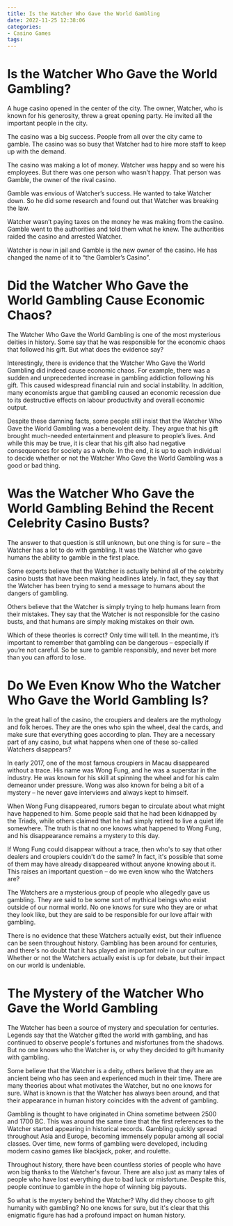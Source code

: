 ```yaml
---
title: Is the Watcher Who Gave the World Gambling
date: 2022-11-25 12:38:06
categories:
- Casino Games
tags:
---
```



#  Is the Watcher Who Gave the World Gambling?

A huge casino opened in the center of the city. The owner, Watcher, who is known for his generosity, threw a great opening party. He invited all the important people in the city.

The casino was a big success. People from all over the city came to gamble. The casino was so busy that Watcher had to hire more staff to keep up with the demand.

The casino was making a lot of money. Watcher was happy and so were his employees. But there was one person who wasn’t happy. That person was Gamble, the owner of the rival casino.

Gamble was envious of Watcher’s success. He wanted to take Watcher down. So he did some research and found out that Watcher was breaking the law.

Watcher wasn’t paying taxes on the money he was making from the casino. Gamble went to the authorities and told them what he knew. The authorities raided the casino and arrested Watcher.

Watcher is now in jail and Gamble is the new owner of the casino. He has changed the name of it to “the Gambler’s Casino”.

#  Did the Watcher Who Gave the World Gambling Cause Economic Chaos?

The Watcher Who Gave the World Gambling is one of the most mysterious deities in history. Some say that he was responsible for the economic chaos that followed his gift. But what does the evidence say?

Interestingly, there is evidence that the Watcher Who Gave the World Gambling did indeed cause economic chaos. For example, there was a sudden and unprecedented increase in gambling addiction following his gift. This caused widespread financial ruin and social instability. In addition, many economists argue that gambling caused an economic recession due to its destructive effects on labour productivity and overall economic output.

Despite these damning facts, some people still insist that the Watcher Who Gave the World Gambling was a benevolent deity. They argue that his gift brought much-needed entertainment and pleasure to people’s lives. And while this may be true, it is clear that his gift also had negative consequences for society as a whole. In the end, it is up to each individual to decide whether or not the Watcher Who Gave the World Gambling was a good or bad thing.

#  Was the Watcher Who Gave the World Gambling Behind the Recent Celebrity Casino Busts?

The answer to that question is still unknown, but one thing is for sure – the Watcher has a lot to do with gambling. It was the Watcher who gave humans the ability to gamble in the first place.

Some experts believe that the Watcher is actually behind all of the celebrity casino busts that have been making headlines lately. In fact, they say that the Watcher has been trying to send a message to humans about the dangers of gambling.

Others believe that the Watcher is simply trying to help humans learn from their mistakes. They say that the Watcher is not responsible for the casino busts, and that humans are simply making mistakes on their own.

Which of these theories is correct? Only time will tell. In the meantime, it’s important to remember that gambling can be dangerous – especially if you’re not careful. So be sure to gamble responsibly, and never bet more than you can afford to lose.

#  Do We Even Know Who the Watcher Who Gave the World Gambling Is?

In the great hall of the casino, the croupiers and dealers are the mythology and folk heroes. They are the ones who spin the wheel, deal the cards, and make sure that everything goes according to plan. They are a necessary part of any casino, but what happens when one of these so-called Watchers disappears?

In early 2017, one of the most famous croupiers in Macau disappeared without a trace. His name was Wong Fung, and he was a superstar in the industry. He was known for his skill at spinning the wheel and for his calm demeanor under pressure. Wong was also known for being a bit of a mystery – he never gave interviews and always kept to himself.

When Wong Fung disappeared, rumors began to circulate about what might have happened to him. Some people said that he had been kidnapped by the Triads, while others claimed that he had simply retired to live a quiet life somewhere. The truth is that no one knows what happened to Wong Fung, and his disappearance remains a mystery to this day.

If Wong Fung could disappear without a trace, then who's to say that other dealers and croupiers couldn't do the same? In fact, it's possible that some of them may have already disappeared without anyone knowing about it. This raises an important question – do we even know who the Watchers are?

The Watchers are a mysterious group of people who allegedly gave us gambling. They are said to be some sort of mythical beings who exist outside of our normal world. No one knows for sure who they are or what they look like, but they are said to be responsible for our love affair with gambling.

There is no evidence that these Watchers actually exist, but their influence can be seen throughout history. Gambling has been around for centuries, and there's no doubt that it has played an important role in our culture. Whether or not the Watchers actually exist is up for debate, but their impact on our world is undeniable.

#  The Mystery of the Watcher Who Gave the World Gambling

The Watcher has been a source of mystery and speculation for centuries. Legends say that the Watcher gifted the world with gambling, and has continued to observe people's fortunes and misfortunes from the shadows. But no one knows who the Watcher is, or why they decided to gift humanity with gambling.

Some believe that the Watcher is a deity, others believe that they are an ancient being who has seen and experienced much in their time. There are many theories about what motivates the Watcher, but no one knows for sure. What is known is that the Watcher has always been around, and that their appearance in human history coincides with the advent of gambling.

Gambling is thought to have originated in China sometime between 2500 and 1700 BC. This was around the same time that the first references to the Watcher started appearing in historical records. Gambling quickly spread throughout Asia and Europe, becoming immensely popular among all social classes. Over time, new forms of gambling were developed, including modern casino games like blackjack, poker, and roulette.

Throughout history, there have been countless stories of people who have won big thanks to the Watcher's favour. There are also just as many tales of people who have lost everything due to bad luck or misfortune. Despite this, people continue to gamble in the hope of winning big payouts.

So what is the mystery behind the Watcher? Why did they choose to gift humanity with gambling? No one knows for sure, but it's clear that this enigmatic figure has had a profound impact on human history.